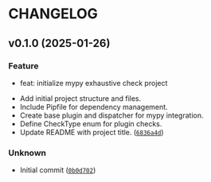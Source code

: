 # CHANGELOG



## v0.1.0 (2025-01-26)

### Feature

* feat: initialize mypy exhaustive check project

- Add initial project structure and files.
- Include Pipfile for dependency management.
- Create base plugin and dispatcher for mypy integration.
- Define CheckType enum for plugin checks.
- Update README with project title. ([`6836a4d`](https://github.com/ELC/mypy-exhaustive-check/commit/6836a4d170533bcacc34de5dc92a7c7c8e3fb908))

### Unknown

* Initial commit ([`0b0d702`](https://github.com/ELC/mypy-exhaustive-check/commit/0b0d70294c44ef77ae4463ca9bb9b2db50f277b9))
